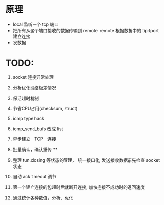 # 原理
- local 监听一个 tcp 端口
- 把所有从这个端口接收的数据传输到 remote, remote 根据数据中的 tip:tport 建立连接
- 发数据

# TODO:
1. socket 连接异常处理
2. 分析优化网络极差情况
3. 保活超时机制
4. 节省CPU占用(checksum, struct)
5. icmp type hack
6. icmp_send_bufs 改成 list
7. 异步建立　TCP　连接
8. 批量确认，确认重传 **

9. 整理 tun.closing 等状态的管理， 统一接口化, 发送接收数据前先检查 socket 状态
10. 自动 ack timeout 调节
11. 第一个建立连接的包超时后就断开连接, 加快连接不成功时的返回速度

12. 通过统计各种数值，分析、优化